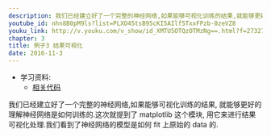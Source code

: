 ```yaml
---
description: 我们已经建立好了一个完整的神经网络,如果能够可视化训练的结果,就能够更好的理解神经网络是如何训练的.这次就提到了 matplotlib 这个模块,用它来进行结果可视化处理.我们看到了神经网络的模型是如何 fit 上原始的 data 的.
youtube_id: nhn8B0pM9ls?list=PLXO45tsB95cKI5AIlf5TxxFPzb-0zeVZ8
youku_link: http://v.youku.com/v_show/id_XMTU5OTQzOTMzNg==.html?f=27327189&o=1
chapter: 3
title: 例子3 结果可视化
date: 2016-11-3
---
```

* 学习资料:
  * [相关代码](https://github.com/MorvanZhou/tutorials/tree/master/tensorflowTUT/tf12_plot_result)

我们已经建立好了一个完整的神经网络,如果能够可视化训练的结果,
就能够更好的理解神经网络是如何训练的.这次就提到了 matplotlib 这个模块,
用它来进行结果可视化处理.我们看到了神经网络的模型是如何 fit 上原始的 data 的.

